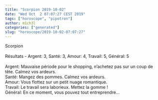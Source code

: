 ```yaml
---
title: "Scorpion 2019-10-02"
date: "Wed Oct  2 07:07:27 CEST 2019"
tags: ["horoscope", "pipotron"]
author: m1ch3l
categories: ["generated"]
slug: "horoscope/2019-10-02-07:07:27"
---
```


Scorpion<br>
<br>
Résultats - Argent: 3, Santé: 3, Amour: 4, Travail: 5, Général: 5<br>
<br>
Argent:  Mauvaise période pour le shopping, n’achetez pas sur un coup de tête. Calmez vos ardeurs.<br>
Santé:   Mangez des pommes. Calmez vos ardeurs.<br>
Amour:   Vous flottez sur un petit nuage romantique. <br>
Travail: Le travail sera laborieux. Mettez la gomme !<br>
Général: En ce moment, vous pouvez tout entreprendre...<br>
